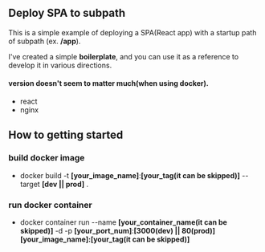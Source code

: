 ## Deploy SPA to subpath

This is a simple example of deploying a SPA(React app) with a startup path of subpath (ex. **/app**).

I've created a simple **boilerplate**, and you can use it as a reference to develop it in various directions.

#### version doesn't seem to matter much(when using docker).

- react
- nginx

## How to getting started

### build docker image

- docker build -t **\[your_image_name\]**:**\[your_tag(it can be skipped)\]** --target **\[dev || prod\]** .

### run docker container

- docker container run --name **\[your_container_name(it can be skipped)\]** -d -p **\[your_port_num\]**:**\[3000(dev) || 80(prod)\]** **\[your_image_name\]:\[your_tag(it can be skipped)\]**

